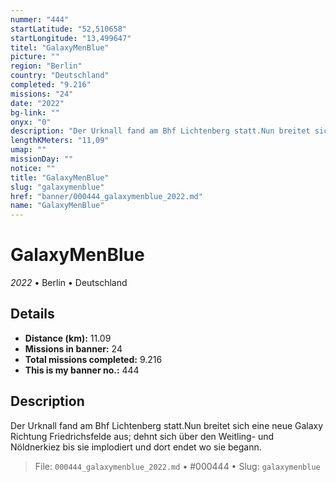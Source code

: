 ```yaml
---
nummer: "444"
startLatitude: "52,510658"
startLongitude: "13,499647"
titel: "GalaxyMenBlue"
picture: ""
region: "Berlin"
country: "Deutschland"
completed: "9.216"
missions: "24"
date: "2022"
bg-link: ""
onyx: "0"
description: "Der Urknall fand am Bhf Lichtenberg statt.Nun breitet sich eine neue Galaxy Richtung Friedrichsfelde aus; dehnt sich über den Weitling- und Nöldnerkiez bis sie implodiert und dort endet wo sie begann."
lengthKMeters: "11,09"
umap: ""
missionDay: ""
notice: ""
title: "GalaxyMenBlue"
slug: "galaxymenblue"
href: "banner/000444_galaxymenblue_2022.md"
name: "GalaxyMenBlue"
---
```

# GalaxyMenBlue

*2022* • Berlin • Deutschland





## Details
- **Distance (km):** 11.09
- **Missions in banner:** 24
- **Total missions completed:** 9.216
- **This is my banner no.:** 444



## Description
Der Urknall fand am Bhf Lichtenberg statt.Nun breitet sich eine neue Galaxy Richtung Friedrichsfelde aus; dehnt sich über den Weitling- und Nöldnerkiez bis sie implodiert und dort endet wo sie begann.




> File: `000444_galaxymenblue_2022.md` • #000444 • Slug: `galaxymenblue`
